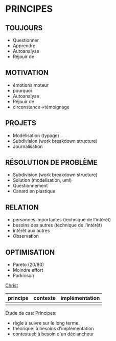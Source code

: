 # PRINCIPES

## TOUJOURS
- Questionner
- Apprendre
- Autoanalyse
- Réjouir de

## MOTIVATION
- émotions moteur
- pourquoi
- Autoanalyse
- Réjouir de
- circonstance->témoignage

## PROJETS
- Modélisation (typage)
- Subdivision (work breakdown structure)
- Journalisation

## RÉSOLUTION DE PROBLÈME
- Subdivision (work breakdown structure)
- Solution (modelisation, uml)
- Questionnement
- Canard en plastique

## RELATION
- personnes importantes (technique de l'intérêt)
- besoins des autres (technique de l'intérêt)
- intérêt aux autres
- Observation

## OPTIMISATION
- Pareto (20/80)
- Moindre effort
- Parkinson

[Christ](Christ)


| principe | contexte | implémentation |
|----------|----------|----------------|
|          |          |                |

Étude de cas:
Principes:
- règle à suivre sur le long terme.
- théorique: à besoins d'implémentation
- contextuel: à besoin d'un déclancheur

